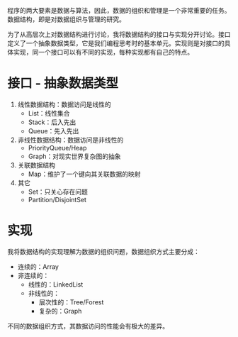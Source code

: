 ﻿程序的两大要素是数据与算法，因此，数据的组织和管理是一个非常重要的任务。数据结构，即是对数据组织与管理的研究。

为了从高层次上对数据结构进行讨论，我将数据结构的接口与实现分开讨论。接口定义了一个抽象数据类型，它是我们编程思考时的基本单元。实现则是对接口的具体实现，同一个接口可以有不同的实现，每种实现都有自己的特点。

# 接口 - 抽象数据类型
1. 线性数据结构：数据访问是线性的
    + List：线性集合
    + Stack：后入先出
    + Queue：先入先出
2. 非线性数据结构：数据访问是非线性的
    + PriorityQueue/Heap
    + Graph：对现实世界复杂图的抽象
3. 关联数据结构
    + Map：维护了一个键向其关联数据的映射
4. 其它
    + Set：只关心存在问题
    + Partition/DisjointSet
    
# 实现
我将数据结构的实现理解为数据的组织问题，数据组织方式主要分成：

+ 连续的：Array
+ 非连续的：
    - 线性的：LinkedList
    - 非线性的：
        + 层次性的：Tree/Forest
        + 复杂的：Graph
     
不同的数据组织方式，其数据访问的性能会有极大的差异。
